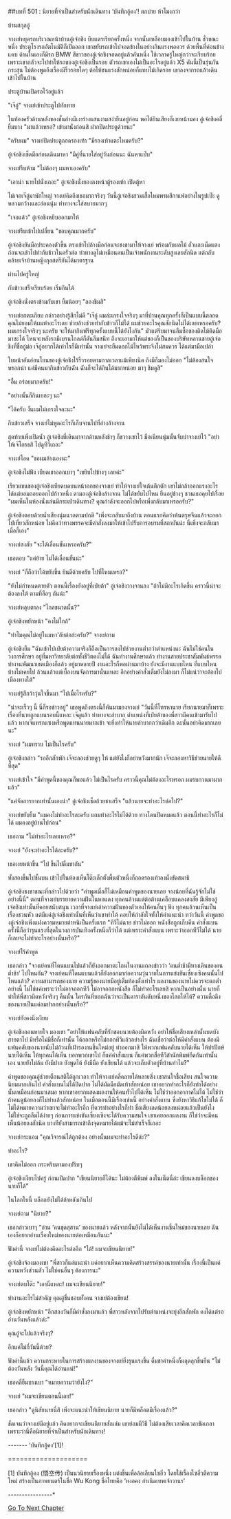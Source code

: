 ##บทที่ 501 : นิยายที่จำเป็นสำหรับนักเดินทาง ‘บันทึกอู้คง’!
ตกบ่าย ห้าโมงกว่า


บ้านสกุลอู๋


จางเย่หยุดรถบริเวณหน้าบ้านอู๋เจ๋อชิง บีบแตรเรียกครั้งหนึ่ง จากนั้นเหลือบมองเข้าไปในบ้าน ชั่วขณะหนึ่ง ประตูโรงรถอัตโนมัติก็เปิดออก เขาขยับรถเข้าไปจอดข้างในอย่างกินแรงพอควร ด้วยพื้นที่ค่อนข้างแคบ ด้านในเองก็มีรถ BMW สีขาวของอู๋เจ๋อชิงจอดอยู่แล้วคันหนึ่ง ใช้เวลาครู่ใหญ่กว่าจะเรียบร้อย เพราะเขากลัวจะไปทำให้รถของอู๋เจ๋อชิงเป็นรอย ตัวรถเขาเองไม่เป็นอะไรอยู่แล้ว X5 คันนี้เป็นรุ่นกันกระสุน ไม่ต้องพูดถึงเรื่องมีริ้วรอยใดๆ ต่อให้ชนแรงสักหน่อยก็แทบไม่เกิดรอย เขาลงจากรถแล้วเดินเข้าไปในบ้าน


ประตูบ้านเปิดรอไว้อยู่แล้ว


"เจ๊อู๋" จางเย่เข้าประตูไปทักทาย


ในห้องครัวด้านหลังของชั้นล่างมีเงาร่างแสนงามสง่ายืนอยู่ก่อน พอได้ยินเสียงก็เงยหน้ามอง อู๋เจ๋อชิงคลี่ยิ้มบาง "มาแล้วเหรอ? เข้ามานั่งก่อนสิ ฝากปิดประตูด้วยนะ"


"ครับผม" จางเย่ปิดประตูถอดรองเท้า "มีรองเท้าแตะไหมครับ?"


อู๋เจ๋อชิงเช็ดมือก่อนเดินมาหา "มีคู่ที่นายใส่อยู่วันก่อนนะ ฉันหาแป๊บ"


จางเย่รีบห้าม "ไม่ต้องๆ ผมหาเองครับ"


"เอาน่า นายไปนั่งเถอะ" อู๋เจ๋อชิงนั่งยองลงหน้าตู้รองเท้า เปิดตู้หา


ไม่เจอเจ๊อู๋มาพักใหญ่ จางเย่คิดถึงเธอมากจริงๆ วันนี้อู๋เจ๋อชิงสวมเสื้อไหมพรมสีกาแฟอย่างในรูปเป๊ะ ดูหลวมกว้างและอ่อนนุ่ม ท่าทางจะใส่สบายมากๆ


"เจอแล้ว" อู๋เจ๋อชิงหยิบออกมาให้


จางเย่รีบเข้าไปเปลี่ยน "ขอบคุณมากครับ"


อู๋เจ๋อชิงยันมือประคองตัวขึ้น ตรงเข้าไปล้างมือก่อนจะชงชามาให้จางเย่ พร้อมกับผลไม้ ถั่วและเม็ดแตง ก่อนจะเข้าไปทำกับข้าวในครัวต่อ ท่าทางดูไม่เหมือนคนเป็นเจ้าพนักงานระดับสูงเลยสักนิด แต่กลับคล้ายเจ้าบ้านหญิงกุลสตรีอันได้มาตรฐาน


ผ่านไปครู่ใหญ่


กับข้าวเสร็จเรียบร้อย เริ่มกินได้


อู๋เจ๋อชิงนั่งตรงข้ามกับเขา ยิ้มน้อยๆ "ลองชิมสิ"


จางเย่ยกตะเกียบ กล่าวอย่างรู้สึกไม่ดี "เจ๊อู๋ ผมล่ะเกรงใจจริงๆ มาที่บ้านคุณทุกครั้งก็เป็นแบบนี้ตลอด คุณไม่ยอมให้ผมทำอะไรเลย ช่วยล้างช่วยทำกับข้าวก็ไม่ได้ ผมช่วยอะไรคุณสักนิดไม่ได้เลยเหรอครับ? ผมเกรงใจจริงๆ นะครับ จะให้มากินฟรีทุกครั้งแบบนี้ได้ยังไงกัน" มัวแต่รีบมาจนลืมซื้อของติดไม้ติดมือมาซะได้ ไหนจะหลังรถมีเบรนโกลด์ก็ดันลืมสนิท ถึงจะเอามาให้แต่ของก็เป็นของบริษัทหลานชายอู๋เจ๋อชิงที่ชื่ออู๋ม่อ เจ๊อู๋อยากได้เท่าไรก็มีเท่านั้น จางเย่จะยืมดอกไม้ไหว้พระจึงไม่สมควร ได้แต่มามือเปล่า


ใบหน้าอันอ่อนโยนของอู๋เจ๋อชิงไร้ริ้วรอยตามกาลเวลาแม้เพียงนิด ถึงมีก็มองไม่ออก "ไม่ต้องสนใจหรอกน่า แค่มีคนมากินข้าวกับฉัน ฉันก็จะได้กินได้มากหน่อย มาๆ ชิมดูสิ"


"อื้ม อร่อยมากครับ!"


"อย่างนั้นก็กินเยอะๆ นะ"


"ได้ครับ งั้นผมไม่เกรงใจละนะ"


กินข้าวเสร็จ จางเย่ไม่พูดอะไรก็เก็บจานไปที่อ่างล้างจาน


สุดท้ายเพิ่งเปิดน้ำ อู๋เจ๋อชิงที่เดินมาจากด้านหลังช้าๆ ก็ขวางเขาไว้ มือเนียนนุ่มนั้นจับบ่าจางเย่ไว้ "อย่าให้เจ๊โกรธสิ ไปดูทีวีเถอะ"


จางเย่โอด "ขอผมล้างเองนะ"


อู๋เจ๋อชิงไม่ฟัง เบียดเขาออกเบาๆ "เขยิบไปข้างๆ เลยค่ะ"


เรียวแขนของอู๋เจ๋อชิงเบียดบดบนหน้าอกของจางเย่ ทำให้จางเย่ใจเต้นตึกตัก เขาไม่กล้าออกแรงอะไร ได้แต่ยอมถอยออกไปก้าวหนึ่ง ตามองอู๋เจ๋อชิงล้างจาน ไม่ได้ขยับไปไหน ยืนอยู่ข้างๆ ชวนเธอคุยไปเรื่อย "ผมเห็นในห้องนั่งเล่นมีกระเป๋าเดินทาง? คุณกำลังจะออกไปหรือเพิ่งกลับมาเหรอครับ?"


อู๋เจ๋อชิงตอบด้วยน้ำเสียงนุ่มนวลตามปกติ "เพิ่งจะกลับมาถึงบ้าน ตอนแรกคิดว่าพ้นตรุษจีนแล้วจะออกไปเที่ยวสักหน่อย ไม่คิดว่าทางพรรคจะมีคำสั่งลงมาให้เข้าไปรับการอบรมที่สถาบันน่ะ นี่เพิ่งจะกลับมาเมื่อกี้เอง"


จางเย่สงสัย "จะได้เลื่อนขั้นเหรอครับ?"


เธอตอบ "แค่ย้าย ไม่ได้เลื่อนขั้นน่ะ"


จางเย่ "ก็ถือว่าได้ขยับขึ้น ยินดีด้วยครับ ไปที่ไหนเหรอ?"


"ยังไม่กำหนดตายตัว ตอนนี้เรื่องยังอยู่ที่เป่ยต้า" อู๋เจ๋อชิงวางจานลง "ถ้าไม่มีอะไรเกิดขึ้น คราวนี้น่าจะต้องลงใต้ ตามที่ลือๆ กันน่ะ"


จางเย่หลุบตาลง "ไกลขนาดนั้น?"


อู๋เจ๋อชิงพยักหน้า "คงไม่ใกล้"


"ทำไมคุณไม่อยู่ในมหา'ลัยต่อล่ะครับ?" จางเย่ถาม


อู๋เจ๋อชิงยิ้ม "ฉันเข้าไปเป่ยต้าความจริงก็ถือเป็นการลงไปช่วยงานต่ำกว่าตำแหน่งนะ ฉันไม่ใช่คนในวงการศึกษา อยู่ที่มหาวิทยาลัยต่อทั้งชีวิตคงไม่ได้ ฉันทำงานศึกษาแล้ว ทำงานสายประชาสัมพันธ์พรรค ทำงานพัฒนาเขตเมืองก็แล้ว อยู่มาหลายปี งานอะไรก็พอผ่านมาบ้าง ยังจะมีงานแบบไหน ที่แบบไหนบ้างไม่เคยไป ล้วนแล้วแต่เบื้องบนจัดการมานั่นแหละ อีกอย่างคำสั่งเต็มยังไม่ลงมา ก็ไม่แน่ว่าจะต้องไปเมืองทางใต้"


จางเย่รู้สึกว้าวุ่นใจขึ้นมา "ไปเมื่อไรครับ?"


"น่าจะเร็วๆ นี้ นี่ก็รอข่าวอยู่" เธอพูดถึงตรงนี้ก็หันมามองจางเย่ "วันนี้ที่โทรหานาย เรียกนายมาก็เพราะเรื่องที่นายถูกแบนรอบนี้แหละ เจ๊ดูแล้ว ท่าทางจะลำบาก ตำแหน่งที่เป่ยต้าของพี่สาวมีคนเข้ามารับไปแล้ว หากเจ๊แทรกแซงหรือพูดแทนนายมากเข้า จะยิ่งทำให้นายลำบากกว่าเดิมอีก ฉะนั้นอย่าคิดมากเลยนะ"


จางเย่ "ผมทราบ ไม่เป็นไรครับ"


อู๋เจ๋อชิงกล่าว "รออีกสักพัก เจ๊จะลองช่วยดูๆ ให้ แต่ยังไงก็อย่าหวังมากนัก เจ๊จะลองหาวิธีช่วยนายให้ดีที่สุด"


จางเย่เข้าใจ "มีคำพูดนี้ของคุณก็พอแล้ว ไม่เป็นไรครับ คราวนี้คุณไม่ต้องอะไรหรอก ผมรบกวนมามากแล้ว"


"แค่จัดการยากเท่านั้นเองน่า" อู๋เจ๋อชิงเช็ดถ้วยชาเสร็จ "แล้วนายจะทำอะไรต่อไป?"


จางเย่ขยับยิ้ม "ผมคงไม่ทำอะไรละครับ แถมทำอะไรไม่ได้ด้วย ทางโดนปิดหมดแล้ว ตอนนี้ทำอะไรก็ไม่ได้ ผมคงอยู่บ้านไปก่อน"


เธอถาม "ไม่ทำอะไรเลยเหรอ?"


จางเย่ "ยังจะทำอะไรได้ละครับ?"


เธอเงยหน้าขึ้น "ไป ขึ้นไปดื่มชากัน"


ทั้งสองขึ้นไปชั้นบน เข้าไปในห้องเห็นโต๊ะเล็กตั้งพื้นตัวหนึ่งก็ถอดรองเท้าลงนั่งขัดสมาธิ


อู๋เจ๋อชิงชงชาขณะที่กล่าวไปด้วยว่า "คำพูดเมื่อกี้ไม่เหมือนคำพูดของนายเลย จางน้อยที่ฉันรู้จักไม่ใช่อย่างนี้นี่" ตอนที่จางเย่บรรยายความฝันในหอแดง ทุกคนล้วนแต่ต่อต้านเคลือบแคลงสงสัย มีเพียงอู๋เจ๋อชิงเท่านั้นที่คอยสนับสนุน เวลาที่จางเย่เล่าความฝันของตัวเองให้คนอื่นๆ ฟัง ทุกคนล้วนเห็นเป็นเรื่องชวนหัว แต่มีแค่อู๋เจ๋อชิงเท่านั้นที่เห็นว่าเขาทำได้ คอยให้กำลังใจทั้งให้คำแนะนำ ทว่าวันนี้ คำพูดของอู๋เจ๋อชิงเพิ่งแฝงความหมายตำหนิเป็นครั้งแรก "ทีวีไม่ฉาย ข่าวไม่ออก หนังสือถูกเก็บคืน คำสั่งแบนครั้งนี้ถือว่ารุนแรงที่สุดในวงการบันเทิงครั้งหนึ่งก็ว่าได้ แต่เพราะคำสั่งแบน เพราะว่าออกทีวีไม่ได้ นายก็เลยจะไม่ทำอะไรอย่างนั้นหรือ?"


จางเย่ไร้คำพูด


เธอกล่าว "จางเย่คนที่โดนแบนไปแล้วก็ยังออกมาตะโกนในงานแถลงข่าวว่า ‘คนต่ำช้ามีทางเดินของคนต่ำช้า’ ไปไหนกัน? จางเย่คนที่โดนแบนแล้วก็ยังออกมาก่อความวุ่นวายในการแข่งขันเซี่ยงเซิงคนนั้นไปไหนแล้ว? ความสามารถของนาย ความรู้ของนายมีอยู่เต็มท้องตั้งเท่าไร ผลงานของนายไม่ควรจะตกต่ำอย่างนี้ ไม่ใช่แค่เพราะว่าไม่อาจออกทีวี ไม่อาจออกหนังสือ ก็ไม่ทำอะไรเลยสิ หากเป็นอย่างนั้น นายก็ทำให้พี่สาวผิดหวังจริงๆ คืนนั้น ใครกันที่บอกฉันว่าจะเป็นดาราอันดับหนึ่งของโลกให้ได้? ความดื้อดึงของนายเป็นแค่ลมปากอย่างนั้นหรือ?"


จางเย่ยังคงนิ่งเงียบ


อู๋เจ๋อชิงถอนหายใจ มองเขา "อย่าให้แฟนคลับที่รักชอบนายต้องผิดหวัง อย่าให้ชื่อเสียงเหล่านั้นบดบังสายตาไป มีหรือไม่มีชื่อก็เท่านั้น ได้ออกหรือไม่ออกทีวีแล้วอย่างไร ฉันเชื่อว่าต่อให้มีคำสั่งแบน ต้องมีแฟนคลับของนายนับไม่ถ้วนที่เฝ้ารองานชิ้นใหม่อยู่ ทำออกมาสิ ให้พวกแฟนคลับนายได้เห็น ให้ปรปักษ์นายได้เห็น ให้ทุกคนได้เห็น บอกพวกเขาไป ก็แค่คำสั่งแบน ก็แค่พวกสื่อทีวีสำนักพิมพ์กีดกันเท่านั้นเอง นายยังไม่ล้ม ยังมีปาก ยังพูดได้ ยังมีมือ ยังเขียนได้ แล้วจะเก็บตัวอยู่ที่บ้านทำไม?"


คำพูดของคุณอู๋ช่วยเตือนสติได้ถูกเวลา ทำให้จางเย่คลี่คลายได้หลายสิ่ง เขาสนใจชื่อเสียง สนใจความนิยมมากเกินไป คำสั่งแบนไม่ได้ปิดปาก ไม่ได้มัดมือมัดเท้าสักหน่อย เขาอยากทำอะไรก็ยังทำได้อย่างนั้นเหมือนก่อนมาเสมอ หากเขาอยากแสดงผลงานให้คนทั่วไปได้เห็น ไม่ใช่ว่าออกอากาศไม่ได้ ไม่ใช่ว่าถ้าคนดูน้อยลงก็ไม่ทำแล้วสักหน่อย ในเมื่อตอนนี้มีเรื่องเช่นนี้ อย่างคำสั่งแบน ซึ่งยังหาวิธีแก้ไขไม่ได้ ก็ไม่ได้หมายความว่าเขาจะไม่ทำอะไรอีก ที่ควรทำอย่างไรก็ทำ ชื่อเสียงลดน้อยลงหน่อยแล้วเป็นยังไง ไม่ใช่จะถูกลืมได้ง่ายๆ ก่อนการแข่งขันเซี่ยงเซิงจะได้รับความสนใจ เขาเคยออกผลงาน ก็ใช่ว่าจะมีคนเห็นน้อยลงสักนิด บางทียังสามารถเข้าถึงจุดหมายได้แม้จะไม่สำเร็จก็เถอะ


จางเย่กระแอม "คุณวิจารณ์ได้ถูกต้อง อย่างนั้นผมจะทำอะไรดีล่ะ?"


ทำอะไร?


เขาคิดไม่ออก กระพริบตามองปริบๆ


อู๋เจ๋อชิงเงียบไปครู่ ก่อนเปิดปาก "เขียนนิยายก็ได้นะ ไม่ต้องตีพิมพ์ ลงในเน็ตนี่ล่ะ เขียนลงบล็อกของนายก็ได้"


ในโลกใบนี้ บล็อกยังไม่ได้ล้าหลังเกินไป


จางเย่ถาม "นิยาย?"


เธอกล่าวเบาๆ "อ่าน ‘คนขุดสุสาน’ ของนายแล้ว หลังจากนั้นยังไม่ได้เห็นงานชิ้นใหม่ของนายเลย ฉันเองก็อยากอ่านเรื่องใหม่ของนายต่อเหมือนกันนะ"


ฟังคำนี้ จางเย่ไม่ต้องคิดอะไรต่ออีก "ได้! ผมจะเขียนนิยาย!"


อู๋เจ๋อชิงจ้องมองเขา "พี่สาวก็แค่แนะนำ แค่อยากเห็นความคิดสร้างสรรค์ของนายเท่านั้น เรื่องนี้เป็นแค่ความหวังส่วนตัว ไม่ใช่คนอื่นๆ ต้องการนะ"


จางเย่ตบโต๊ะ "เอานี่แหละ! ผมจะเขียนนิยาย!"


ทำงานอะไรไม่สำคัญ คุณอู๋ชื่นชอบทั้งคน จางเย่ต้องเขียน!


อู๋เจ๋อชิงพยักหน้า "อีกสองวันก็มีคำสั่งลงมาแล้ว พี่สาวหลังจากไปรับตำแหน่งจะยุ่งอีกสักพัก คงได้แต่รออ่านวันหลังแล้วล่ะ"


คุณอู๋จะไปแล้วจริงๆ?


อีกแค่ไม่กี่วันนี้ด้วย?


ฟังคำนี้แล้ว ความกระหายในการสร้างผลงานของจางเย่ยิ่งรุนแรงขึ้น ดื่มชาคำหนึ่งก็ผลุดลุกขึ้นยืน "ไม่ต้องวันหลัง วันนี้คุณได้อ่านแน่!"


เธอคลี่ยิ้มบางเบา "หมายความว่ายังไง?"


จางเย่ "ผมจะเขียนตอนนี้เลย!"


เธอกล่าว "ดูนิสัยนายนี่สิ เพิ่งจะแนะนำให้เขียนนิยาย นายก็มีพล็อตมีเรื่องแล้ว?"


ชัดเจนว่าจางเย่มีอยู่แล้ว คิดอยากจะเขียนนิยายสักเล่ม เขาย่อมมีวิธี ไม่ต้องเสียเวลาคิดเวลาขัดเกลา เพราะว่านี่คือนิยายที่จำเป็นสำหรับนักเดินทาง!


------- ‘บันทึกอู้คง’[1]!






====================


[1] บันทึกอู้คง (悟空传) เป็นนวนิยายเรื่องหนึ่ง แต่งขึ้นเพื่อล้อเลียนไซอิ๋ว โดยใช้เรื่องไซอิ๋วตีความใหม่ สร้างเป็นภาพยนตร์ในชื่อ Wu Kong ชื่อไทยคือ ‘หงอคง กำเนิดเทพเจ้าวานร’


*-*-*-*-*-*-*-*-*-*-*-*-*-*-*-*-*


[Go To Next Chapter]( ./2.md)